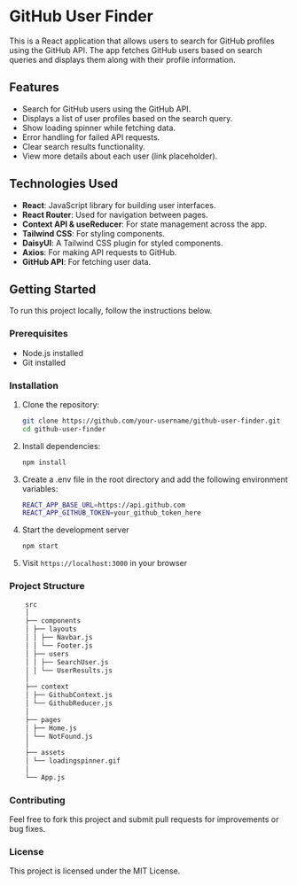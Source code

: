 # GitHub User Finder

This is a React application that allows users to search for GitHub profiles using the GitHub API. The app fetches GitHub users based on search queries and displays them along with their profile information.

## Features

- Search for GitHub users using the GitHub API.
- Displays a list of user profiles based on the search query.
- Show loading spinner while fetching data.
- Error handling for failed API requests.
- Clear search results functionality.
- View more details about each user (link placeholder).

## Technologies Used

- **React**: JavaScript library for building user interfaces.
- **React Router**: Used for navigation between pages.
- **Context API & useReducer**: For state management across the app.
- **Tailwind CSS**: For styling components.
- **DaisyUI**: A Tailwind CSS plugin for styled components.
- **Axios**: For making API requests to GitHub.
- **GitHub API**: For fetching user data.

## Getting Started

To run this project locally, follow the instructions below.

### Prerequisites

- Node.js installed
- Git installed

### Installation

1. Clone the repository:

   ```bash
   git clone https://github.com/your-username/github-user-finder.git
   cd github-user-finder
   ```

2. Install dependencies:

   ```bash
   npm install
   ```

3. Create a .env file in the root directory and add the following environment variables:

   ```bash
   REACT_APP_BASE_URL=https://api.github.com
   REACT_APP_GITHUB_TOKEN=your_github_token_here
   ```

4. Start the development server

   ```bash
   npm start
   ```

5. Visit `https://localhost:3000` in your browser

### Project Structure

```bash
    src
    │
    ├── components
    │ ├── layouts
    │ │ ├── Navbar.js
    │ │ └── Footer.js
    │ ├── users
    │ │ ├── SearchUser.js
    │ │ └── UserResults.js
    │
    ├── context
    │ ├── GithubContext.js
    │ └── GithubReducer.js
    │
    ├── pages
    │ ├── Home.js
    │ └── NotFound.js
    │
    ├── assets
    │ └── loadingspinner.gif
    │
    └── App.js
```

### Contributing

Feel free to fork this project and submit pull requests for improvements or bug fixes.

### License

This project is licensed under the MIT License.
